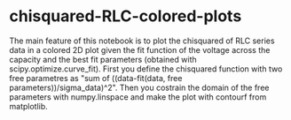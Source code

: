 # chisquared-RLC-colored-plots
The main feature of this notebook is to plot the chisquared of RLC series data in a colored 2D plot given the fit function of the voltage across the capacity and the best fit parameters (obtained with scipy.optimize.curve_fit).
First you define the chisquared function with two free parametres as "sum of ((data-fit(data, free parameters))/sigma_data)^2".
Then you costrain the domain of the free parameters with numpy.linspace and make the plot with contourf from matplotlib.
